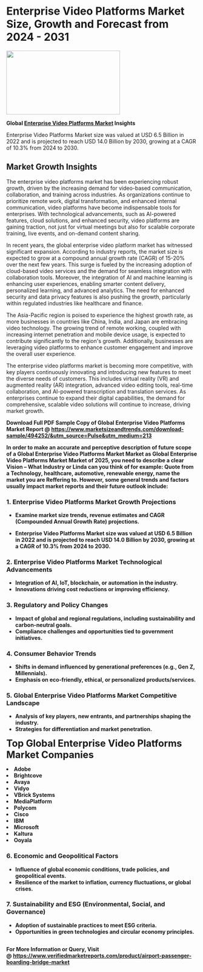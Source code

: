 <H1>Enterprise Video Platforms Market Size, Growth and Forecast from 2024 - 2031</H1><img class="aligncenter size-medium wp-image-584254" src="https://thirdeyenews.in/wp-content/uploads/2024/09/Global-Market-Research-300x168.jpeg" alt="" width="300" height="168" /><p><strong>Global&nbsp;<a href="https://www.marketsizeandtrends.com/download-sample/494252/&amp;utm_source=Pulse&amp;utm_medium=213">Enterprise Video Platforms Market</a> Insights</strong></p><p>Enterprise Video Platforms Market size was valued at USD 6.5 Billion in 2022 and is projected to reach USD 14.0 Billion by 2030, growing at a CAGR of 10.3% from 2024 to 2030.</p><p><h2>Market Growth Insights</h2> <p>The enterprise video platforms market has been experiencing robust growth, driven by the increasing demand for video-based communication, collaboration, and training across industries. As organizations continue to prioritize remote work, digital transformation, and enhanced internal communication, video platforms have become indispensable tools for enterprises. With technological advancements, such as AI-powered features, cloud solutions, and enhanced security, video platforms are gaining traction, not just for virtual meetings but also for scalable corporate training, live events, and on-demand content sharing.</p> <p><strong></strong></p> <p>In recent years, the global enterprise video platform market has witnessed significant expansion. According to industry reports, the market size is expected to grow at a compound annual growth rate (CAGR) of 15-20% over the next few years. This surge is fueled by the increasing adoption of cloud-based video services and the demand for seamless integration with collaboration tools. Moreover, the integration of AI and machine learning is enhancing user experiences, enabling smarter content delivery, personalized learning, and advanced analytics. The need for enhanced security and data privacy features is also pushing the growth, particularly within regulated industries like healthcare and finance.</p> <p>The Asia-Pacific region is poised to experience the highest growth rate, as more businesses in countries like China, India, and Japan are embracing video technology. The growing trend of remote working, coupled with increasing internet penetration and mobile device usage, is expected to contribute significantly to the region's growth. Additionally, businesses are leveraging video platforms to enhance customer engagement and improve the overall user experience.</p> <p>The enterprise video platforms market is becoming more competitive, with key players continuously innovating and introducing new features to meet the diverse needs of customers. This includes virtual reality (VR) and augmented reality (AR) integration, advanced video editing tools, real-time collaboration, and AI-powered transcription and translation services. As enterprises continue to expand their digital capabilities, the demand for comprehensive, scalable video solutions will continue to increase, driving market growth.</p> <p><strong></p><p><span class=""><strong>Download Full PDF Sample Copy of Global Enterprise Video Platforms Market Report</strong> @ <a href="https://www.marketsizeandtrends.com/download-sample/494252/&amp;utm_source=Pulse&amp;utm_medium=213" target="_blank">https://www.marketsizeandtrends.com/download-sample/494252/&amp;utm_source=Pulse&amp;utm_medium=213</a></span></p><p>In order to make an accurate and perceptive description of future scope of a Global&nbsp;Enterprise Video Platforms Market Market as Global&nbsp;Enterprise Video Platforms Market Market of 2025, you need to describe a clear Vision &ndash; What Industry or Linda can you think of for example: Quote from a Technology, healthcare, automotive, renewable energy, name the market you are Reffering to. However, some general trends and factors usually impact market reports and their future outlook include:</p><h3>1.&nbsp;<strong>Enterprise Video Platforms Market Growth Projections</strong></h3><ul><li>Examine market size trends, revenue estimates and CAGR (Compounded Annual Growth Rate) projections.</li><li><p>Enterprise Video Platforms Market size was valued at USD 6.5 Billion in 2022 and is projected to reach USD 14.0 Billion by 2030, growing at a CAGR of 10.3% from 2024 to 2030.</p></li></ul><h3>2.&nbsp;<strong>Enterprise Video Platforms Market Technological Advancements</strong></h3><ul><li>Integration of AI, IoT, blockchain, or automation in the industry.</li><li>Innovations driving cost reductions or improving efficiency.</li></ul><h3>3.&nbsp;<strong>Regulatory and Policy Changes</strong></h3><ul><li>Impact of global and regional regulations, including sustainability and carbon-neutral goals.</li><li>Compliance challenges and opportunities tied to government initiatives.</li></ul><h3>4.&nbsp;<strong>Consumer Behavior Trends</strong></h3><ul><li>Shifts in demand influenced by generational preferences (e.g., Gen Z, Millennials).</li><li>Emphasis on eco-friendly, ethical, or personalized products/services.</li></ul><h3>5.&nbsp;<strong>Global Enterprise Video Platforms Market Competitive Landscape</strong></h3><ul><li>Analysis of key players, new entrants, and partnerships shaping the industry.</li><li>Strategies for differentiation and market penetration.</li></ul><p data-pm-slice="1 1 []"><span style="color: inherit; font-family: inherit; font-size: 25px;">Top Global Enterprise Video Platforms Market Companies</span></p><div class="" data-test-id=""><p><li>Adobe</li><li> Brightcove</li><li> Avaya</li><li> Vidyo</li><li> VBrick Systems</li><li> MediaPlatform</li><li> Polycom</li><li> Cisco</li><li> IBM</li><li> Microsoft</li><li> Kaltura</li><li> Ooyala</li></p></div><h3>6.&nbsp;<strong>Economic and Geopolitical Factors</strong></h3><ul><li>Influence of global economic conditions, trade policies, and geopolitical events.</li><li>Resilience of the market to inflation, currency fluctuations, or global crises.</li></ul><h3>7.&nbsp;<strong>Sustainability and ESG (Environmental, Social, and Governance)</strong></h3><ul><li>Adoption of sustainable practices to meet ESG criteria.</li><li>Opportunities in green technologies and circular economy principles.</li></ul><h2><strong style="font-size: 14px;">For More Information or Query, Visit @&nbsp;</strong><a style="background-color: #ffffff; font-size: 14px;" href="https://www.marketsizeandtrends.com/report/enterprise-video-platforms-market/" target="_blank">https://www.verifiedmarketreports.com/product/airport-passenger-boarding-bridge-market</a></h2>
